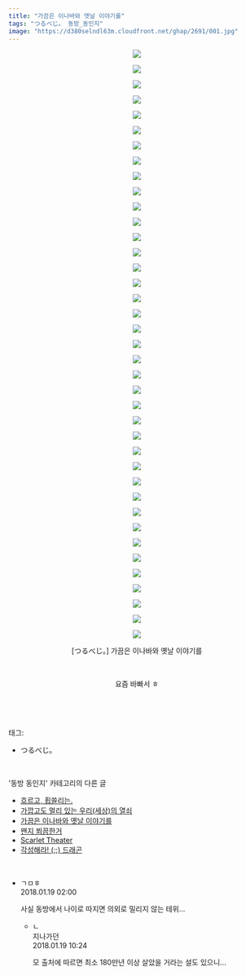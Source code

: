 ```yaml
---
title: "가끔은 이나바와 옛날 이야기를"
tags: "つるべじ。 동방_동인지"
image: "https://d380selndl63m.cloudfront.net/ghap/2691/001.jpg"
---
```

<div class="article">
<p style="text-align: center; clear: none; float: none;"><img src="{{ site.imgserver5 }}/ghap/2691/001.jpg"/></p>
<p style="text-align: center; clear: none; float: none;"><img src="{{ site.imgserver5 }}/ghap/2691/002.jpg"/></p>
<p style="text-align: center; clear: none; float: none;"><img src="{{ site.imgserver5 }}/ghap/2691/003.jpg"/></p>
<p style="text-align: center; clear: none; float: none;"><img src="{{ site.imgserver5 }}/ghap/2691/004.jpg"/></p>
<p style="text-align: center; clear: none; float: none;"><img src="{{ site.imgserver5 }}/ghap/2691/005.jpg"/></p>
<p style="text-align: center; clear: none; float: none;"><img src="{{ site.imgserver5 }}/ghap/2691/006.jpg"/></p>
<p style="text-align: center; clear: none; float: none;"><img src="{{ site.imgserver5 }}/ghap/2691/007.jpg"/></p>
<p style="text-align: center; clear: none; float: none;"><img src="{{ site.imgserver5 }}/ghap/2691/008.jpg"/></p>
<p style="text-align: center; clear: none; float: none;"><img src="{{ site.imgserver5 }}/ghap/2691/009.jpg"/></p>
<p style="text-align: center; clear: none; float: none;"><img src="{{ site.imgserver5 }}/ghap/2691/010.jpg"/></p>
<p style="text-align: center; clear: none; float: none;"><img src="{{ site.imgserver5 }}/ghap/2691/011.jpg"/></p>
<p style="text-align: center; clear: none; float: none;"><img src="{{ site.imgserver5 }}/ghap/2691/012.jpg"/></p>
<p style="text-align: center; clear: none; float: none;"><img src="{{ site.imgserver5 }}/ghap/2691/013.jpg"/></p>
<p style="text-align: center; clear: none; float: none;"><img src="{{ site.imgserver5 }}/ghap/2691/014.jpg"/></p>
<p style="text-align: center; clear: none; float: none;"><img src="{{ site.imgserver5 }}/ghap/2691/015.jpg"/></p>
<p style="text-align: center; clear: none; float: none;"><img src="{{ site.imgserver5 }}/ghap/2691/016.jpg"/></p>
<p style="text-align: center; clear: none; float: none;"><img src="{{ site.imgserver5 }}/ghap/2691/017.jpg"/></p>
<p style="text-align: center; clear: none; float: none;"><img src="{{ site.imgserver5 }}/ghap/2691/018.jpg"/></p>
<p style="text-align: center; clear: none; float: none;"><img src="{{ site.imgserver5 }}/ghap/2691/019.jpg"/></p>
<p style="text-align: center; clear: none; float: none;"><img src="{{ site.imgserver5 }}/ghap/2691/020.jpg"/></p>
<p style="text-align: center; clear: none; float: none;"><img src="{{ site.imgserver5 }}/ghap/2691/021.jpg"/></p>
<p style="text-align: center; clear: none; float: none;"><img src="{{ site.imgserver5 }}/ghap/2691/022.jpg"/></p>
<p style="text-align: center; clear: none; float: none;"><img src="{{ site.imgserver5 }}/ghap/2691/023.jpg"/></p>
<p style="text-align: center; clear: none; float: none;"><img src="{{ site.imgserver5 }}/ghap/2691/024.jpg"/></p>
<p style="text-align: center; clear: none; float: none;"><img src="{{ site.imgserver5 }}/ghap/2691/025.jpg"/></p>
<p style="text-align: center; clear: none; float: none;"><img src="{{ site.imgserver5 }}/ghap/2691/026.jpg"/></p>
<p style="text-align: center; clear: none; float: none;"><img src="{{ site.imgserver5 }}/ghap/2691/027.jpg"/></p>
<p style="text-align: center; clear: none; float: none;"><img src="{{ site.imgserver5 }}/ghap/2691/028.jpg"/></p>
<p style="text-align: center; clear: none; float: none;"><img src="{{ site.imgserver5 }}/ghap/2691/029.jpg"/></p>
<p style="text-align: center; clear: none; float: none;"><img src="{{ site.imgserver5 }}/ghap/2691/030.jpg"/></p>
<p style="text-align: center; clear: none; float: none;"><img src="{{ site.imgserver5 }}/ghap/2691/031.jpg"/></p>
<p style="text-align: center; clear: none; float: none;"><img src="{{ site.imgserver5 }}/ghap/2691/032.jpg"/></p>
<p style="text-align: center; clear: none; float: none;"><img src="{{ site.imgserver5 }}/ghap/2691/033.jpg"/></p>
<p style="text-align: center; clear: none; float: none;"><img src="{{ site.imgserver5 }}/ghap/2691/034.jpg"/></p>
<p style="text-align: center; clear: none; float: none;"><img src="{{ site.imgserver5 }}/ghap/2691/035.jpg"/></p>
<p style="text-align: center; clear: none; float: none;"><img src="{{ site.imgserver5 }}/ghap/2691/036.jpg"/></p>
<p style="text-align: center; clear: none; float: none;"><img src="{{ site.imgserver5 }}/ghap/2691/037.jpg"/></p>
<p style="text-align: center; clear: none; float: none;"><img src="{{ site.imgserver5 }}/ghap/2691/038.jpg"/></p>
<p style="text-align: center; clear: none; float: none;"><img src="{{ site.imgserver5 }}/ghap/2691/039.jpg"/></p>
<p style="text-align: center; clear: none; float: none;">[つるべじ。] 가끔은 이나바와 옛날 이야기를</p>
<p style="text-align: center; clear: none; float: none;"><br/></p>
<p style="text-align: center; clear: none; float: none;">요즘 바빠서 ㅎ</p>
<p><br/></p>
</div><br/>
<div class="tagTrail">
<p>태그: </p>
<ul>
<li>つるべじ。</li>
</ul>
</div><br/>
<div class="another">
<p>'동방 동인지' 카테고리의 다른 글</p>
<ul>
<li><a href="/ghap_2693">흐르고, 휩쓸리는.</a></li>
<li><a href="/ghap_2692">가깝고도 멀리 있는 우리(세상)의 열쇠</a></li>
<li><a href="/ghap_2691">가끔은 이나바와 옛날 이야기를</a></li>
<li><a href="/ghap_2689">왠지 쬐끔한거</a></li>
<li><a href="/ghap_2688">Scarlet Theater</a></li>
<li><a href="/ghap_2687">각성해라! (;;) 드래곤</a></li>
</ul>
</div><br/>
<div class="cb_module cb_fluid">
<div class="cb_wrt cb_profile">
<div class="comment">
<ul>
<li class="cb_thumb_off" id="comment15177542">
<div class="cb_comment_area">
<div class="cb_info_area">
<div class="cb_section">
<span class="cb_nick_name">ㄱㅁㅎ</span>
</div>
<div class="cb_section">
<span class="cb_date">2018.01.19 02:00 </span>
</div>
</div>
<div class="cb_dsc_comment">
<p class="cb_dsc">
											사실 동방에서 나이로 따지면 의외로 밀리지 않는 테위...
										</p>
</div>
<ul>
<li class="cb_thumb_off" id="comment15177825">
<span class="cb_bu_subnode">ㄴ</span>
<div class="cb_comment_area">
<div class="cb_info_area">
<div class="cb_section">
<span class="cb_nick_name">지나가던</span>
</div>
<div class="cb_section">
<span class="cb_date">2018.01.19 10:24 </span>
</div>
</div>
<div class="cb_dsc_comment">
<p class="cb_dsc">
																모 출처에 따르면 최소 180만년 이상 살았을 거라는 설도 있으니...
															</p>
</div>
</div>
</li>
</ul>
</div></li>
</ul>
</div>
</div><!-- commentList close -->
</div><br/>
